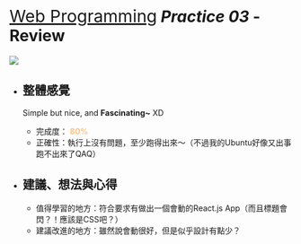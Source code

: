 # <span style="font-size:30px; font-weight:normal;"><u> Web Programming</u></span> *Practice 03* - Review
![](https://i.imgur.com/kcnVInA.png)
+ ## 整體感覺
    Simple but nice, and **Fascinating~** XD
    + 完成度： <span id="score" style="color: #FA5B;">**80%**</span>
    + 正確性：執行上沒有問題，至少跑得出來～（不過我的Ubuntu好像又出事跑不出來了QAQ）

+ ## 建議、想法與心得
    + 值得學習的地方：符合要求有做出一個會動的React.js App（而且標題會閃？！應該是CSS吧？）
    + 建議改進的地方：雖然說會動很好，但是似乎設計有點少？
